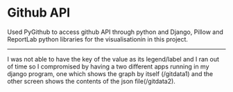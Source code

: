 # Github API


Used PyGithub to access github API through python and Django, Pillow and ReportLab python libraries for the visualisationin in this project.
___
I was not able to have the key of the value as its legend/label and I ran out of time so I compromised by having a two different apps running in my django program, one which shows the graph by itself (/gitdata1) and the other screen shows the contents of the json file(/gitdata2).
